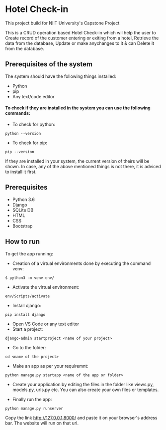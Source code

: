 # Hotel Check-in
This project build for NIIT University's Capstone Project

This is a CRUD operation based Hotel Check-in which wil help the user to Create record of the customer entering or exiting from a hotel, Retrieve the data from the database, Update or make anychanges to it & can Delete it from the database. 

## Prerequisites of the system
The system should have the following things installed:
- Python
- pip
- Any text/code editor 

#### To check if they are installed in the system you can use the following commands:

- To check for python:
```
python --version
```
- To check for pip:
```
pip --version
```
If they are installed in your system, the current version of theirs will be shown. In case, any of the above mentioned things is not there, it is adviced to install it first.  

## Prerequisites
- Python 3.6 
- Django
- SQLite DB
- HTML
- CSS
- Bootstrap

## How to run
To get the app running:

- Creation of a virtual environments done by executing the command venv:
``` 
$ python3 -m venv env/
```
- Activate the virtual environment:
```
env/Scripts/activate
```
- Install django:
```
pip install django
```
- Open VS Code or any text editor
- Start a project:
```
django-admin startproject <name of your project>
```
- Go to the folder:
```
cd <name of the project>
```
- Make an app as per your requiremnt:
```
python manage.py startapp <name of the app or folder>
```
- Create your application by editing the files in the folder like views.py, models.py, urls.py etc. You can also create your own files or templates.

- Finally run the app:
```
python manage.py runserver
```
Copy the link http://127.0.0.1:8000/ and paste it on your browser's address bar. The website will run on that url.
